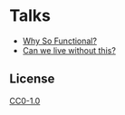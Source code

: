 # Talks

- [Why So Functional?](https://gitpitch.com/EvgenyOrekhov/talks?p=why-so-functional)
- [Can we live without this?](https://gitpitch.com/EvgenyOrekhov/talks?p=can-we-live-without-this)

## License

[CC0-1.0](LICENSE)
